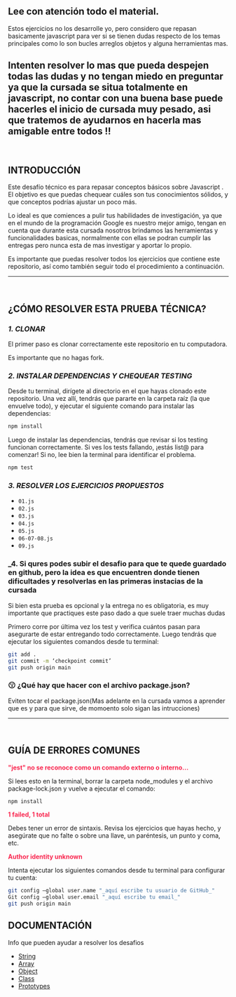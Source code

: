 
## Lee con atención todo el material.
Estos ejercicios no los desarrolle yo, pero considero que repasan basicamente javascript para ver si se tienen dudas respecto de los temas principales 
como lo son bucles arreglos objetos y alguna herramientas mas.

Intenten resolver lo mas que pueda despejen todas las dudas y no tengan miedo en preguntar ya que la cursada se situa totalmente en javascript,
no contar con una buena base puede hacerles el inicio de cursada muy pesado, asi que tratemos de ayudarnos en hacerla mas amigable entre todos !!
---

<br/>

## **INTRODUCCIÓN**



Este desafío técnico es para repasar conceptos básicos sobre Javascript . El objetivo es que puedas chequear cuáles son tus conocimientos sólidos, y que conceptos podrías ajustar un poco más.

Lo ideal es que comiences a pulir tus habilidades de investigación, ya que en el mundo de la programación Google es nuestro mejor amigo, tengan en cuenta que durante esta cursada nosotros brindamos las herramientas y funcionalidades basicas, normalmente con ellas se podran cumplir las entregas pero nunca esta de mas investigar y aportar lo propio.

Es importante que puedas resolver todos los ejercicios que contiene este repositorio, así como también seguir todo el procedimiento a continuación.

---

<br />

## **¿CÓMO RESOLVER ESTA PRUEBA TÉCNICA?**

### **_1. CLONAR_**

El primer paso es clonar correctamente este repositorio en tu computadora.

Es importante que no hagas fork.

### **_2. INSTALAR DEPENDENCIAS Y CHEQUEAR TESTING_**

Desde tu terminal, dirígete al directorio en el que hayas clonado este repositorio. Una vez allí, tendrás que pararte en la carpeta raíz (la que envuelve todo), y ejecutar el siguiente comando para instalar las dependencias:

```bash
npm install
```

Luego de instalar las dependencias, tendrás que revisar si los testing funcionan correctamente. Si ves los tests fallando, ¡estás list@ para comenzar! Si no, lee bien la terminal para identificar el problema.

```bash
npm test
```

### **_3. RESOLVER LOS EJERCICIOS PROPUESTOS_**


-  `01.js`
-  `02.js`
-  `03.js`
-  `04.js`
-  `05.js`
-  `06-07-08.js`
-  `09.js`

### **_4. Si qures podes subir el desafio para que te quede guardado en github, pero la idea es que encuentren donde tienen dificultades y resolverlas en las primeras instacias de la cursada**

Si bien esta prueba es opcional y la entrega no es obligatoria, es muy importante que practiques este paso dado a que suele traer muchas dudas

Primero corre por última vez los test y verifica cuántos pasan para asegurarte de estar entregando todo correctamente. Luego tendrás que ejecutar los siguientes comandos desde tu terminal:

```bash
git add .
git commit -m ‘checkpoint commit’
git push origin main

```

### **😗 ¿Qué hay que hacer con el archivo package.json?**

Eviten tocar el package.json(Mas adelante en la cursada vamos a aprender que es y para que sirve, de momoento solo sigan las intrucciones)

---

<br />

## **GUÍA DE ERRORES COMUNES**

<p style="color: #f92850; font-weight: bold;">"jest" no se reconoce como un comando externo o interno...</p>

Si lees esto en la terminal, borrar la carpeta node_modules y el archivo package-lock.json y vuelve a ejecutar el comando:

```bash
npm install
```

<p style="color: #f92850; font-weight: bold;">1 failed, 1 total</p>

Debes tener un error de sintaxis. Revisa los ejercicios que hayas hecho, y asegúrate que no falte o sobre una llave, un paréntesis, un punto y coma, etc.

<p style="color: #f92850; font-weight: bold;">Author identity unknown</p>

Intenta ejecutar los siguientes comandos desde tu terminal para configurar tu cuenta:

```bash
git config –global user.name "_aquí escribe tu usuario de GitHub_"
Git config –global user.email "_aquí escribe tu email_"
git push origin main

```
## **DOCUMENTACIÓN**

Info que pueden ayudar a resolver los desafios

-  [String](https://developer.mozilla.org/es/docs/Web/JavaScript/Reference/Global_Objects/String)
-  [Array](https://developer.mozilla.org/es/docs/Web/JavaScript/Reference/Global_Objects/Array)
-  [Object](https://developer.mozilla.org/es/docs/Web/JavaScript/Reference/Global_Objects/Object)
-  [Class](https://developer.mozilla.org/es/docs/Web/JavaScript/Reference/Classes)
-  [Prototypes](https://developer.mozilla.org/es/docs/Learn/JavaScript/Objects/Object_prototypes)


